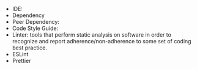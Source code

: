 
- IDE:
- Dependency
- Peer Dependency: 
- Code Style Guide:
- Linter: tools that perform static analysis on software in order to recognize and report adherence/non-adherence to some set of coding best practice.
- ESLint
- Prettier
